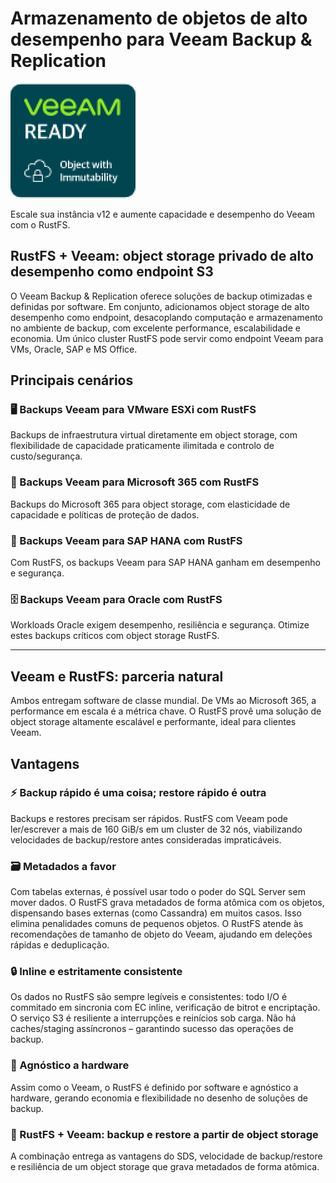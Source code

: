 # Armazenamento de objetos de alto desempenho para Veeam Backup & Replication

![Veeam Logo](./images/veeam-logo.png)

Escale sua instância v12 e aumente capacidade e desempenho do Veeam com o RustFS.

## RustFS + Veeam: object storage privado de alto desempenho como endpoint S3

O Veeam Backup & Replication oferece soluções de backup otimizadas e definidas por software. Em conjunto, adicionamos object storage de alto desempenho como endpoint, desacoplando computação e armazenamento no ambiente de backup, com excelente performance, escalabilidade e economia. Um único cluster RustFS pode servir como endpoint Veeam para VMs, Oracle, SAP e MS Office.

## Principais cenários

### 🖥️ Backups Veeam para VMware ESXi com RustFS

Backups de infraestrutura virtual diretamente em object storage, com flexibilidade de capacidade praticamente ilimitada e controlo de custo/segurança.

### 📧 Backups Veeam para Microsoft 365 com RustFS

Backups do Microsoft 365 para object storage, com elasticidade de capacidade e políticas de proteção de dados.

### 💼 Backups Veeam para SAP HANA com RustFS

Com RustFS, os backups Veeam para SAP HANA ganham em desempenho e segurança.

### 🗄️ Backups Veeam para Oracle com RustFS

Workloads Oracle exigem desempenho, resiliência e segurança. Otimize estes backups críticos com object storage RustFS.

---

## Veeam e RustFS: parceria natural

Ambos entregam software de classe mundial. De VMs ao Microsoft 365, a performance em escala é a métrica chave. O RustFS provê uma solução de object storage altamente escalável e performante, ideal para clientes Veeam.

## Vantagens

### ⚡ Backup rápido é uma coisa; restore rápido é outra

Backups e restores precisam ser rápidos. RustFS com Veeam pode ler/escrever a mais de 160 GiB/s em um cluster de 32 nós, viabilizando velocidades de backup/restore antes consideradas impraticáveis.

### 🗃️ Metadados a favor

Com tabelas externas, é possível usar todo o poder do SQL Server sem mover dados. O RustFS grava metadados de forma atômica com os objetos, dispensando bases externas (como Cassandra) em muitos casos. Isso elimina penalidades comuns de pequenos objetos. O RustFS atende às recomendações de tamanho de objeto do Veeam, ajudando em deleções rápidas e deduplicação.

### 🔒 Inline e estritamente consistente

Os dados no RustFS são sempre legíveis e consistentes: todo I/O é commitado em sincronia com EC inline, verificação de bitrot e encriptação. O serviço S3 é resiliente a interrupções e reinícios sob carga. Não há caches/staging assíncronos – garantindo sucesso das operações de backup.

### 🔧 Agnóstico a hardware

Assim como o Veeam, o RustFS é definido por software e agnóstico a hardware, gerando economia e flexibilidade no desenho de soluções de backup.

### 🚀 RustFS + Veeam: backup e restore a partir de object storage

A combinação entrega as vantagens do SDS, velocidade de backup/restore e resiliência de um object storage que grava metadados de forma atômica.
